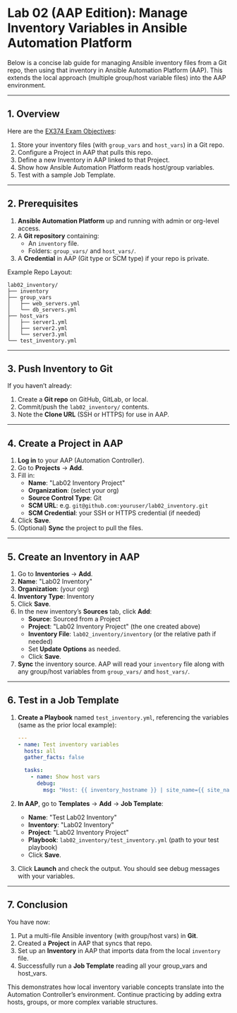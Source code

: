 # Lab 02 (AAP Edition): Manage Inventory Variables in Ansible Automation Platform

Below is a concise lab guide for managing Ansible inventory files from a Git repo, then using that inventory in Ansible Automation Platform (AAP). This extends the local approach (multiple group/host variable files) into the AAP environment.

---

## 1. Overview

Here are the [EX374 Exam Objectives](https://www.redhat.com/en/services/training/red-hat-certified-specialist-developing-automation-ansible-automation-platform-exam?section=objectives):
1. Store your inventory files (with `group_vars` and `host_vars`) in a Git repo.
2. Configure a Project in AAP that pulls this repo.
3. Define a new Inventory in AAP linked to that Project.
4. Show how Ansible Automation Platform reads host/group variables.
5. Test with a sample Job Template.

---

## 2. Prerequisites

1. **Ansible Automation Platform** up and running with admin or org-level access.
2. A **Git repository** containing:
   - An `inventory` file.
   - Folders: `group_vars/` and `host_vars/`.
3. A **Credential** in AAP (Git type or SCM type) if your repo is private.

Example Repo Layout:

```
lab02_inventory/
├── inventory
├── group_vars
│   ├── web_servers.yml
│   └── db_servers.yml
├── host_vars
│   ├── server1.yml
│   ├── server2.yml
│   └── server3.yml
└── test_inventory.yml
```

---

## 3. Push Inventory to Git

If you haven’t already:
1. Create a **Git repo** on GitHub, GitLab, or local.
2. Commit/push the `lab02_inventory/` contents.
3. Note the **Clone URL** (SSH or HTTPS) for use in AAP.

---

## 4. Create a Project in AAP

1. **Log in** to your AAP (Automation Controller).
2. Go to **Projects** → **Add**.
3. Fill in:
   - **Name**: "Lab02 Inventory Project"
   - **Organization**: (select your org)
   - **Source Control Type**: Git
   - **SCM URL**: e.g. `git@github.com:youruser/lab02_inventory.git`
   - **SCM Credential**: your SSH or HTTPS credential (if needed)
4. Click **Save**.
5. (Optional) **Sync** the project to pull the files.

---

## 5. Create an Inventory in AAP

1. Go to **Inventories** → **Add**.
2. **Name**: "Lab02 Inventory"
3. **Organization**: (your org)
4. **Inventory Type**: Inventory
5. Click **Save**.
6. In the new inventory’s **Sources** tab, click **Add**:
   - **Source**: Sourced from a Project
   - **Project**: "Lab02 Inventory Project" (the one created above)
   - **Inventory File**: `lab02_inventory/inventory` (or the relative path if needed)
   - Set **Update Options** as needed.
   - Click **Save**.
7. **Sync** the inventory source. AAP will read your `inventory` file along with any group/host variables from `group_vars/` and `host_vars/`.

---

## 6. Test in a Job Template

1. **Create a Playbook** named `test_inventory.yml`, referencing the variables (same as the prior local example):

   ```yaml
   ---
   - name: Test inventory variables
     hosts: all
     gather_facts: false

     tasks:
       - name: Show host vars
         debug:
           msg: "Host: {{ inventory_hostname }} | site_name={{ site_name|default('N/A') }}"
   ```

2. **In AAP**, go to **Templates** → **Add** → **Job Template**:
   - **Name**: "Test Lab02 Inventory"
   - **Inventory**: "Lab02 Inventory"
   - **Project**: "Lab02 Inventory Project"
   - **Playbook**: `lab02_inventory/test_inventory.yml` (path to your test playbook)
   - Click **Save**.
3. Click **Launch** and check the output. You should see debug messages with your variables.

---

## 7. Conclusion

You have now:

1. Put a multi-file Ansible inventory (with group/host vars) in **Git**.
2. Created a **Project** in AAP that syncs that repo.
3. Set up an **Inventory** in AAP that imports data from the local `inventory` file.
4. Successfully run a **Job Template** reading all your group_vars and host_vars.

This demonstrates how local inventory variable concepts translate into the Automation Controller’s environment. Continue practicing by adding extra hosts, groups, or more complex variable structures.
